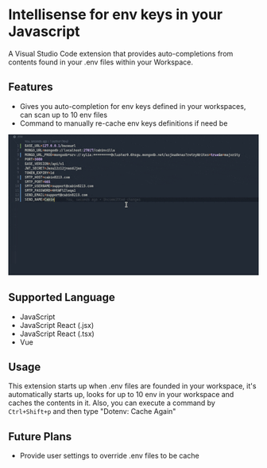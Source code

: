 # Intellisense for env keys in your Javascript

A Visual Studio Code extension that provides auto-completions from contents found in your .env files within your Workspace.

## Features

- Gives you auto-completion for env keys defined in your workspaces, can scan up to 10 env files
- Command to manually re-cache env keys definitions if need be

![DotenvDemo](/images/demo.gif)

## Supported Language

- JavaScript
- JavaScript React (.jsx)
- JavaScript React (.tsx)
- Vue

## Usage

This extension starts up when .env files are founded in your workspace, it's automatically starts up, looks for up to 10 env in your workspace and caches the contents in it. Also, you can execute a command by `Ctrl+Shift+p` and then type "Dotenv: Cache Again"

## Future Plans

- Provide user settings to override .env files to be cache
